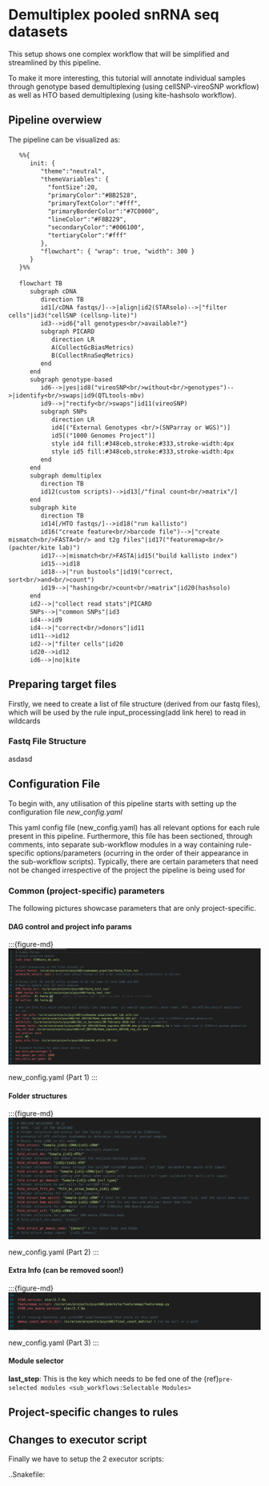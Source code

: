 # Demultiplex pooled snRNA seq datasets

This setup shows one complex workflow that will be simplified and streamlined by this pipeline. 

To make it more interesting, this tutorial will annotate individual samples through genotype based demultiplexing (using cellSNP-vireoSNP workflow) as well as HTO based demultiplexing (using kite-hashsolo workflow).

## Pipeline overwiew

The pipeline can be visualized as:

```{mermaid}
   %%{ 
      init: {
         "theme":"neutral",
         "themeVariables": {
           "fontSize":20,
           "primaryColor":"#BB2528",
           "primaryTextColor":"#fff",
           "primaryBorderColor":"#7C0000",
           "lineColor":"#F8B229",
           "secondaryColor":"#006100",
           "tertiaryColor":"#fff"
         },
         "flowchart": { "wrap": true, "width": 300 }
      }
   }%%

   flowchart TB
      subgraph cDNA
         direction TB
         id1[/cDNA fastqs/]-->|align|id2(STARsolo)-->|"filter cells"|id3("cellSNP (cellsnp-lite)")
         id3-->id6{"all genotypes<br/>available?"}
         subgraph PICARD
            direction LR
            A(CollectGcBiasMetrics)
            B(CollectRnaSeqMetrics)
         end
      end
      subgraph genotype-based
         id6-->|yes|id8("vireoSNP<br/>without<br/>genotypes")-->|identify<br/>swaps|id9(QTLtools-mbv)
         id9-->|"rectify<br/>swaps"|id11(vireoSNP)
         subgraph SNPs
            direction LR
            id4[("External Genotypes <br/>(SNParray or WGS)")]
            id5[("1000 Genomes Project")]
            style id4 fill:#348ceb,stroke:#333,stroke-width:4px
            style id5 fill:#348ceb,stroke:#333,stroke-width:4px
         end
      end
      subgraph demultiplex
         direction TB
         id12(custom scripts)-->id13[/"final count<br/>matrix"/]
      end
      subgraph kite
         direction TB
         id14[/HTO fastqs/]-->id18("run kallisto")
         id16("create feature<br/>barcode file")-->|"create mismatch<br/>FASTA<br/> and t2g files"|id17("featuremap<br/>(pachter/kite lab)")
         id17-->|mismatch<br/>FASTA|id15("build kallisto index")
         id15-->id18
         id18-->|"run bustools"|id19("correct, sort<br/>and<br/>count")
         id19-->|"hashing<br/>count<br/>matrix"|id20(hashsolo)
      end
      id2-->|"collect read stats"|PICARD
      SNPs-->|"common SNPs"|id3
      id4-->id9
      id4-->|"correct<br/>donors"|id11
      id11-->id12
      id2-->|"filter cells"|id20
      id20-->id12
      id6-->|no|kite
```

## Preparing target files

Firstly, we need to create a list of file structure (derived from our fastq files), which will be used by the rule input_processing(add link here) to read in wildcards

### Fastq File Structure

asdasd

## Configuration File

To begin with, any utilisation of this pipeline starts with setting up the configuration file *new_config.yaml*

This yaml config file (new_config.yaml) has all relevant options for each rule present in this pipeline. Furthermore, this file has been sectioned, through comments, into separate sub-workflow modules in a way containing rule-specific options/parameters (ocurring in the order of their appearance in the sub-workflow scripts). Typically, there are certain parameters that need not be changed irrespective of the project the pipeline is being used for

### Common (project-specific) parameters

The following pictures showcase parameters that are only project-specific.

#### DAG control and project info params

:::{figure-md}
![fig1](../../images/new_config1.png)

new_config.yaml (Part 1)
:::

#### Folder structures

:::{figure-md}
![fig2](../../images/new_config2.png)

new_config.yaml (Part 2)
:::

#### Extra Info (can be removed soon!)

:::{figure-md}
![fig3](../../images/new_config3.png)

new_config.yaml (Part 3)
:::

#### Module selector

**last_step**:
    This is the key which needs to be fed one of the {ref}`pre-selected modules <sub_workflows:Selectable Modules>`

## Project-specific changes to rules

## Changes to executor script

Finally we have to setup the 2 executor scripts:

..Snakefile:


